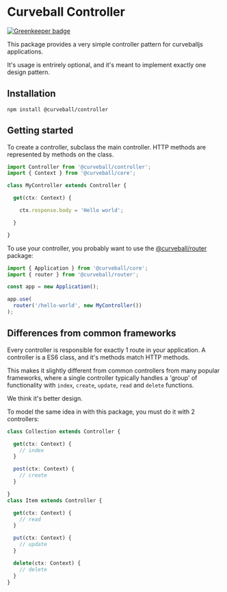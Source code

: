 Curveball Controller
=====================

[![Greenkeeper badge](https://badges.greenkeeper.io/curveballjs/controller.svg)](https://greenkeeper.io/)

This package provides a very simple controller pattern for curveballjs
applications.

It's usage is entrirely optional, and it's meant to implement exactly one
design pattern.


Installation
------------

    npm install @curveball/controller


Getting started
---------------

To create a controller, subclass the main controller. HTTP methods are
represented by methods on the class.

```typescript
import Controller from '@curveball/controller';
import { Context } from '@curveball/core';

class MyController extends Controller {

  get(ctx: Context) {

    ctx.response.body = 'Hello world';

  }

}
```

To use your controller, you probably want to use the [@curveball/router][2]
package:

```typescript
import { Application } from '@curveball/core';
import { router } from '@curveball/router';

const app = new Application();

app.use(
  router('/hello-world', new MyController())
);
```

Differences from common frameworks
----------------------------------

Every controller is responsible for exactly 1 route in your application.
A controller is a ES6 class, and it's methods match HTTP methods.

This makes it slightly different from common controllers from many popular
frameworks, where a single controller typically handles a 'group' of
functionality with `index`, `create`, `update`, `read` and `delete` functions.

We think it's better design.

To model the same idea in with this package, you must do it with 2 controllers:

```typescript
class Collection extends Controller {

  get(ctx: Context) {
    // index
  }

  post(ctx: Context) {
    // create
  }

}
class Item extends Controller {

  get(ctx: Context) {
    // read
  }

  put(ctx: Context) {
    // update
  }

  delete(ctx: Context) {
    // delete
  }
}
```

[1]: https://github.com/curveballjs/
[2]: https://github.com/curveballjs/router

